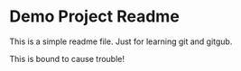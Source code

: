 # Demo Project Readme

This is a simple readme file.
Just for learning git and gitgub.

This is bound to cause trouble!